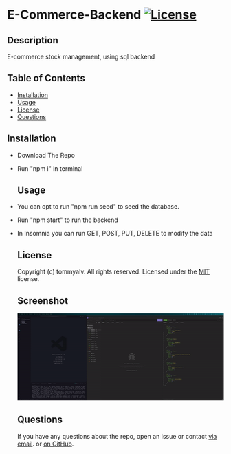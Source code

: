 
  # E-Commerce-Backend   [![License](https://img.shields.io/static/v1?label=License&message=MIT&color=blueviolet&style=for-the-badge)](https://opensource.org/licenses/MIT)
    
  ## Description
E-commerce stock management, using sql backend
  
  
  ## Table of Contents
  - [Installation](#installation)
  - [Usage](#usage)
  - [License](#license)
  - [Questions](#questions)
    
  
  ## Installation
  
- Download The Repo
- Run "npm i" in terminal
  
  ## Usage
  
- You can opt to run "npm run seed" to seed the database.
- Run "npm start" to run the backend
- In Insomnia you can run GET, POST, PUT, DELETE to modify the data
  
  
  
  ## License
  Copyright (c) tommyalv. All rights reserved.
  Licensed under the [MIT](https://opensource.org/licenses/MIT) license.
    
  ## Screenshot
   ![screenshot](/assets/EcommerceBackend.gif)
  
  
  ## Questions
  If you have any questions about the repo, open an issue or contact [via email](mailto:tommyalvarado2@gmail.com). or [on GitHub](https://github.com/tommyalv).
    